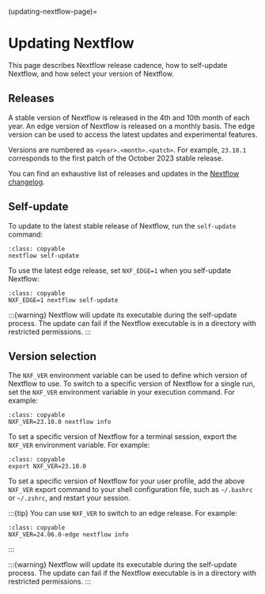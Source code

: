(updating-nextflow-page)=

# Updating Nextflow

This page describes Nextflow release cadence, how to self-update Nextflow, and how select your version of Nextflow.

## Releases

A stable version of Nextflow is released in the 4th and 10th month of each year. An edge version of Nextflow is released on a monthly basis. The edge version can be used to access the latest updates and experimental features.

Versions are numbered as `<year>.<month>.<patch>`. For example, `23.10.1` corresponds to the first patch of the October 2023 stable release.

You can find an exhaustive list of releases and updates in the [Nextflow changelog](https://github.com/nextflow-io/nextflow/blob/master/changelog.txt).

## Self-update

To update to the latest stable release of Nextflow, run the `self-update` command:

```{code-block} bash
:class: copyable
nextflow self-update
```

To use the latest edge release, set `NXF_EDGE=1` when you self-update Nextflow:

```{code-block} bash
:class: copyable
NXF_EDGE=1 nextflow self-update
```

:::{warning}
Nextflow will update its executable during the self-update process. The update can fail if the Nextflow executable is in a directory with restricted permissions.
:::

## Version selection

The `NXF_VER` environment variable can be used to define which version of Nextflow to use. To switch to a specific version of Nextflow for a single run, set the `NXF_VER` environment variable in your execution command. For example:

```{code-block} bash
:class: copyable
NXF_VER=23.10.0 nextflow info
```

To set a specific version of Nextflow for a terminal session, export the `NXF_VER` environment variable. For example:

```{code-block} bash
:class: copyable
export NXF_VER=23.10.0
```

To set a specific version of Nextflow for your user profile, add the above `NXF_VER` export command to your shell configuration file, such as `~/.bashrc` or `~/.zshrc`, and restart your session.

:::{tip}
You can use `NXF_VER` to switch to an edge release. For example:

```{code-block} bash
:class: copyable
NXF_VER=24.06.0-edge nextflow info
```
:::

:::{warning}
Nextflow will update its executable during the self-update process. The update can fail if the Nextflow executable is in a directory with restricted permissions.
:::
